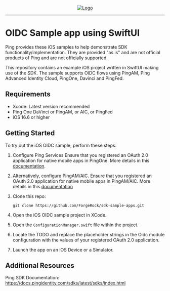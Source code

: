 <p align="center">
  <a href="https://github.com/ForgeRock/sdk-sample-apps">
    <img src="https://cdn.forgerock.com/logo/interim/Logo-PingIdentity-ForgeRock-Hor-FullColor.svg" alt="Logo">
  </a>
  <hr/>
</p>

# OIDC Sample app using SwiftUI

Ping provides these iOS samples to help demonstrate SDK functionality/implementation. They are provided "as is" and are not official products of Ping and are not officially supported.

This repository contains an example iOS project written in SwiftUI making use of the SDK. The sample supports OIDC flows using PingAM, Ping Advanced Identity Cloud, PingOne, Davinci and PingFed.

## Requirements

- Xcode: Latest version recommended
- Ping One DaVinci or PingAM, or AIC, or PingFed
- iOS 16.6 or higher

## Getting Started

To try out the iOS OIDC sample, perform these steps:
1. Configure Ping Services
   Ensure that you registered an OAuth 2.0 application for native mobile apps in PingOne. More details in this [documentation](https://backstage.forgerock.com/docs/sdks/latest/sdks/serverconfiguration/pingone/create-oauth2-client.html).

2. Alternatively, configure PingAM/AIC. Ensure that you registered an OAuth 2.0 application for native mobile apps in PingAM/AIC. More details in this [documentation](https://backstage.forgerock.com/docs/sdks/latest/sdks/serverconfiguration/onpremise/index.html)

2. Clone this repo:

    ```
    git clone https://github.com/ForgeRock/sdk-sample-apps.git
    ```
3. Open the iOS OIDC sample project in XCode.
4. Open the `ConfigurationManager.swift` file within the project.
5. Locate the TODO and replace the placeholder strings in the Oidc module configuration with the values of your registered OAuth 2.0 application.
6. Launch the app on an iOS Device or a Simulator.

## Additional Resources
Ping SDK Documentation: https://docs.pingidentity.com/sdks/latest/sdks/index.html